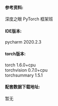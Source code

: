 #### 参考资料:  
深度之眼 PyTorch 框架班


#### IDE版本:
pycharm 2020.2.3


#### torch版本:  
torch 1.6.0+cpu  
torchvision 0.7.0+cpu  
torchsummary 1.5.1


#### 配套数据下载地址:  
暂无
